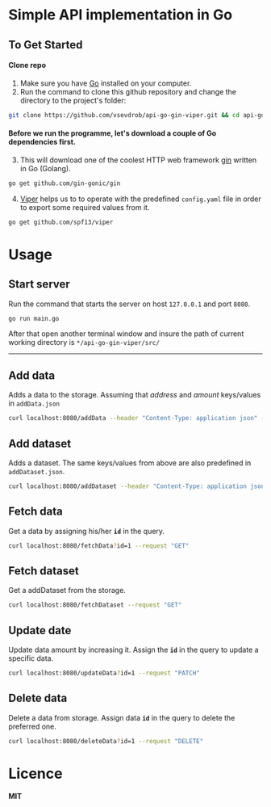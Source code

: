 # Simple API implementation in Go

## To Get Started
#### Clone repo
1. Make sure you have [Go](https://go.dev/) installed on your computer.
2. Run the command to clone this github repository and change the directory to the project's folder:
```bash
git clone https://github.com/vsevdrob/api-go-gin-viper.git && cd api-go-gin-viper/src
```
#### Before we run the programme, let's download a couple of Go dependencies first.
3. This will download one of the coolest HTTP web framework [gin](https://github.com/gin-gonic/gin) written in Go (Golang).
```bash
go get github.com/gin-gonic/gin
```
4. [Viper](https://github.com/spf13/viper) helps us to to operate with the predefined `config.yaml` file in order to export some required values from it.
```bash
go get github.com/spf13/viper
```
# Usage 
## Start server
Run the command that starts the server on host `127.0.0.1` and port `8080`.
```bash
go run main.go
```
After that open another terminal window and insure the path of current working directory is `*/api-go-gin-viper/src/`
___
## Add data
Adds a data to the storage. Assuming that *address* and *amount* keys/values in `addData.json`
```bash
curl localhost:8080/addData --header "Content-Type: application json" -d @examples/addData.json --request "POST"
```
## Add dataset
Adds a dataset. The same keys/values from above are also predefined in `addDataset.json`.
```bash
curl localhost:8080/addDataset --header "Content-Type: application json" -d @examples/addDataset.json --request "POST"
```
## Fetch data
Get a data by assigning his/her **`id`** in the query.
```bash
curl localhost:8080/fetchData?id=1 --request "GET"
```
## Fetch dataset
Get a addDataset from the storage.
```bash
curl localhost:8080/fetchDataset --request "GET"
```
## Update date
Update data amount by increasing it. Assign the **`id`** in the query to update a specific data. 
```bash
curl localhost:8080/updateData?id=1 --request "PATCH"
```
## Delete data
Delete a data from storage. Assign data **`id`** in the query to delete the preferred one. 
```bash
curl localhost:8080/deleteData?id=1 --request "DELETE"
```
# Licence
**MIT**
